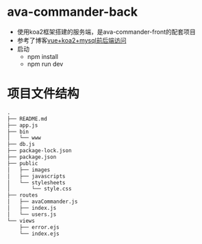 # ava-commander-back
- 使用koa2框架搭建的服务端，是ava-commander-front的配套项目
- 参考了博客[vue+koa2+mysql前后端访问](https://blog.csdn.net/qq_40323256/article/details/109261939)
- 启动
  - npm install
  - npm run dev

# 项目文件结构
```txt
.
├── README.md
├── app.js
├── bin
│   └── www
├── db.js
├── package-lock.json
├── package.json
├── public
│   ├── images
│   ├── javascripts
│   └── stylesheets
│       └── style.css
├── routes
│   ├── avaCommander.js
│   ├── index.js
│   └── users.js
└── views
    ├── error.ejs
    └── index.ejs
```